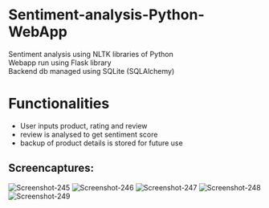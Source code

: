 # Sentiment-analysis-Python-WebApp
Sentiment analysis using NLTK libraries of Python <br>
Webapp run using Flask library<br>
Backend db managed using SQLite (SQLAlchemy) <br>
# Functionalities
<ul>
  <li>
    User inputs product, rating and review
  </li>
  <li>
    review is analysed to get sentiment score
  </li>
  <li>
    backup of product details is stored for future use
  </li>
</ul>

## Screencaptures:

<img src="https://i.ibb.co/2ZtwPhj/Screenshot-245.png" alt="Screenshot-245" border="0">
<img src="https://i.ibb.co/CK3D4dv/Screenshot-246.png" alt="Screenshot-246" border="0">
<img src="https://i.ibb.co/7Wjh8kW/Screenshot-247.png" alt="Screenshot-247" border="0">
<img src="https://i.ibb.co/TwBGWJ5/Screenshot-248.png" alt="Screenshot-248" border="0">
<img src="https://i.ibb.co/cwKLYCt/Screenshot-249.png" alt="Screenshot-249" border="0">
